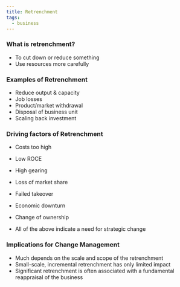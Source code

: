 ```yaml
---
title: Retrenchment
tags:
  - business
---
```

### What is retrenchment?

- To cut down or reduce something
- Use resources more carefully

### Examples of Retrenchment

- Reduce output & capacity
- Job losses
- Product/market withdrawal
- Disposal of business unit
- Scaling back investment


### Driving factors of Retrenchment

- Costs too high
- Low ROCE
- High gearing
- Loss of market share
- Failed takeover
- Economic downturn
- Change of ownership

- All of the above indicate a need for strategic change

### Implications for Change Management

- Much depends on the scale and scope of the retrenchment
- Small-scale, incremental retrenchment has only limited impact
- Significant retrenchment is often associated with a fundamental reappraisal of the business


